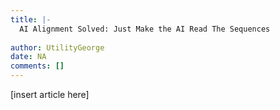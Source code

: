 ```yaml
---
title: |-
  AI Alignment Solved: Just Make the AI Read The Sequences
                 
author: UtilityGeorge
date: NA
comments: []
---
```


[insert article here]